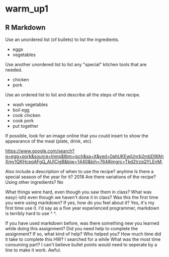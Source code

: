 warm\_up1
================

R Markdown
----------

Use an unordered list (of bullets) to list the ingredients.

-   eggs
-   vegetables

Use another unordered list to list any "special" kitchen tools that are needed.

-   chicken
-   pork

Use an ordered list to list and describe all the steps of the recipe.

-   wash vegetables
-   boil egg
-   cook chicken
-   cook pork
-   put together

If possible, look for an image online that you could insert to show the appearance of the meal (plate, drink, etc).

<https://www.google.com/search?q=egg+pork&source=lnms&tbm=isch&sa=X&ved=0ahUKEwiUnrb2mbDWAhXmy1QKHceqAFgQ_AUICigB&biw=1440&bih=764#imgrc=Tkd2trzsQYLEnM:>

Also include a description of when to use the recipe? anytime Is there a special season of the year for it? 2018 Are there variations of the recipe? Using other ingredients? No

What things were hard, even though you saw them in class? What was easy(-ish) even though we haven't done it in class? Was this the first time you were using markdown? If yes, how do you feel about it? Yes, it's my first time use it. I'd say as a five year experienced programmer, markdown is terribly hard to use ^ ^.

If you have used markdown before, was there something new you learned while doing this assignment? Did you need help to complete the assignment? If so, what kind of help? Who helped you? How much time did it take to complete this HW? I searched for a while What was the most time consuming part? I can't believe bullet points would need to seperate by a line to make it work. Awful.
